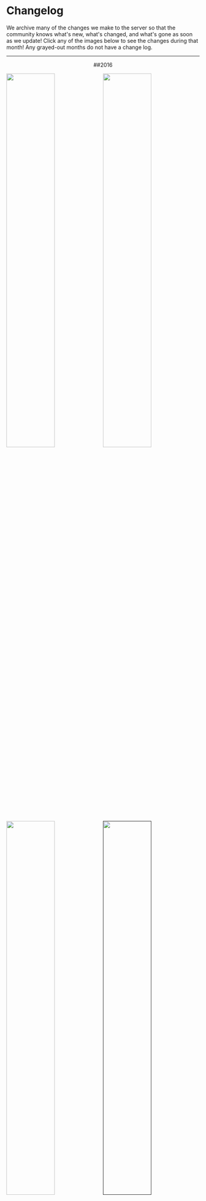 ---
---
# Changelog

We archive many of the changes we make to the server so that the community knows what's new, what's changed, and what's gone as soon as we update! Click any of the images below to see the changes during that month! Any grayed-out months do not have a change log.

___

<div style="text-align: center;" markdown="1">
##2016
</div>

<a href="https://docs.google.com/spreadsheets/d/10KEP6huoIN767tKY6uikXNoUYw2gwgbFl26b-TNojXA/edit?usp=sharing#gid=159036774"><img class="changelog" style="float: left; max-width:464px; width: 50%;" src="{{site.baseurl}}/media/2016_January.jpg" /></a>
<a href="https://docs.google.com/spreadsheets/d/10KEP6huoIN767tKY6uikXNoUYw2gwgbFl26b-TNojXA/edit?usp=sharing#gid=1223541652"><img class="changelog" style="float: right; max-width:464px; width: 50%;" src="{{site.baseurl}}/media/2016_February.jpg" /></a>
<a href="https://docs.google.com/spreadsheets/d/10KEP6huoIN767tKY6uikXNoUYw2gwgbFl26b-TNojXA/edit#gid=354413133"><img class="changelog" style="float: left; max-width:464px; width: 50%;" src="{{site.baseurl}}/media/2016_March.jpg" /></a>
<a href=""><img class="changelog" style="float: right; max-width:464px; width: 50%;" src="{{site.baseurl}}/media/2016_April.jpg" /></a>
<a href=""><img class="changelog" style="float: left; max-width:464px; width: 50%;" src="{{site.baseurl}}/media/2016_May.jpg" /></a>
<a href=""><img class="changelog" style="float: right; max-width:464px; width: 50%;" src="{{site.baseurl}}/media/2016_June.jpg" /></a>
<a href=""><img class="changelog" style="float: left; max-width:464px; width: 50%;" src="{{site.baseurl}}/media/2016_July.jpg" /></a>
<a href=""><img class="changelog" style="float: right; max-width:464px; width: 50%;" src="{{site.baseurl}}/media/2016_August.jpg" /></a>
<a href=""><img class="changelog" style="float: left; max-width:464px; width: 50%;" src="{{site.baseurl}}/media/2016_September.jpg" /></a>
<a href=""><img class="changelog" style="float: right; max-width:464px; width: 50%;" src="{{site.baseurl}}/media/2016_October.jpg" /></a>
<a href=""><img class="changelog" style="float: left; max-width:464px; width: 50%;" src="{{site.baseurl}}/media/2016_November.jpg" /></a>
<a href=""><img class="changelog" style="float: right; max-width:464px; width: 50%;" src="{{site.baseurl}}/media/2016_December.jpg" /></a>

___

<div style="text-align: center;" markdown="1">
##2015
</div>

<a href="https://docs.google.com/spreadsheets/d/10KEP6huoIN767tKY6uikXNoUYw2gwgbFl26b-TNojXA/edit?usp=sharing#gid=1977566826"><img style="float: left; max-width:464px; width: 50%;" src="{{site.baseurl}}/media/2015_January.jpg" /></a>
<a href="https://docs.google.com/spreadsheets/d/10KEP6huoIN767tKY6uikXNoUYw2gwgbFl26b-TNojXA/edit?usp=sharing#gid=1977566826"><img style="float: right; max-width:464px; width: 50%;" src="{{site.baseurl}}/media/2015_February.jpg" /></a>
<a href="https://docs.google.com/spreadsheets/d/10KEP6huoIN767tKY6uikXNoUYw2gwgbFl26b-TNojXA/edit?usp=sharing#gid=711641546"><img style="float: left; max-width:464px; width: 50%;" src="{{site.baseurl}}/media/2015_March.jpg" /></a>
<a href="https://docs.google.com/spreadsheets/d/10KEP6huoIN767tKY6uikXNoUYw2gwgbFl26b-TNojXA/edit?usp=sharing#gid=1704446040"><img style="float: right; max-width:464px; width: 50%;" src="{{site.baseurl}}/media/2015_April.jpg" /></a>
<a><img style="float: left; max-width:464px; width: 50%;" src="{{site.baseurl}}/media/2015_May.jpg" /></a>
<a><img style="float: right; max-width:464px; width: 50%;" src="{{site.baseurl}}/media/2015_June.jpg" /></a>
<a><img style="float: left; max-width:464px; width: 50%;" src="{{site.baseurl}}/media/2015_July.jpg" /></a>
<a href="https://docs.google.com/spreadsheets/d/10KEP6huoIN767tKY6uikXNoUYw2gwgbFl26b-TNojXA/edit?usp=sharing#gid=1361148535"><img style="float: right; max-width:464px; width: 50%;" src="{{site.baseurl}}/media/2015_August.jpg" /></a>
<a><img style="float: left; max-width:464px; width: 50%;" src="{{site.baseurl}}/media/2015_September.jpg" /></a>
<a href="https://docs.google.com/spreadsheets/d/10KEP6huoIN767tKY6uikXNoUYw2gwgbFl26b-TNojXA/edit?usp=sharing#gid=208148295"><img style="float: right; max-width:464px; width: 50%;" src="{{site.baseurl}}/media/2015_October.jpg" /></a>
<a href="https://docs.google.com/spreadsheets/d/10KEP6huoIN767tKY6uikXNoUYw2gwgbFl26b-TNojXA/edit?usp=sharing#gid=758734842"><img style="float: left; max-width:464px; width: 50%;" src="{{site.baseurl}}/media/2015_November.jpg" /></a>
<a href="https://docs.google.com/spreadsheets/d/10KEP6huoIN767tKY6uikXNoUYw2gwgbFl26b-TNojXA/edit?usp=sharing#gid=482644106"><img style="float: right; max-width:464px; width: 50%;" src="{{site.baseurl}}/media/2015_December.jpg" /></a>

___

<div style="text-align: center;" markdown="1">
##2014
</div>

<a href="https://docs.google.com/spreadsheets/d/10KEP6huoIN767tKY6uikXNoUYw2gwgbFl26b-TNojXA/edit?usp=sharing#gid=1072556669"><img style="float: left; max-width:464px; width: 50%;" src="{{site.baseurl}}/media/2014_December.jpg" /></a>

___
